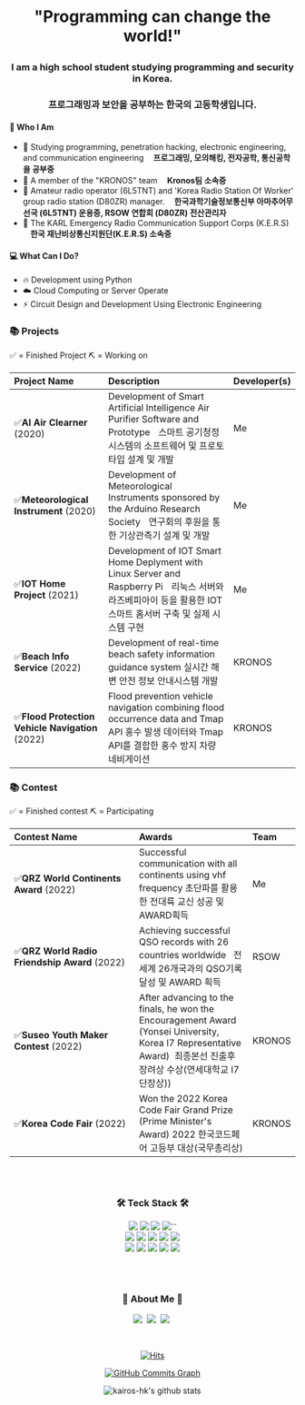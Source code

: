 <h1 align='center'> "Programming can change the world!" </p>

<h3 align='center'> I am a high school student studying programming and security in Korea. </p>
<h3 align='center'> 프로그래밍과 보안을 공부하는 한국의 고등학생입니다. </p>

#### 🧑 Who I Am

- 📖 Studying programming, penetration hacking, electronic engineering, and communication engineering
  **ㅤ프로그래밍, 모의해킹, 전자공학, 통신공학을 공부중**
- 👕 A member of the "KRONOS" team
  **ㅤKronos팀 소속중**
- 📡 Amateur radio operator (6L5TNT) and 'Korea Radio Station Of Worker' group radio station (D80ZR) manager.
  **ㅤ한국과학기술정보통신부 아마추어무선국 (6L5TNT) 운용중, RSOW 연합회 (D80ZR) 전산관리자**
- 💼 The KARL Emergency Radio Communication Support Corps (K.E.R.S)
  **ㅤ한국 재난비상통신지원단(K.E.R.S) 소속중**

#### 💻 What Can I Do?

- 🔥 Development using Python
- ☁️ Cloud Computing or Server Operate
- ⚡️ Circuit Design and Development Using Electronic Engineering

### 📚 Projects

✅ = Finished Project
⛏️ = Working on

| Project Name                              | Description                                                                                                                                                   | Developer(s)         |
| :------------------------------------------- | :------------------------------------------------------------------------------------------------------------------------------------------------------------ | :------------------- |
| ✅**AI Air Clearner** (2020)           | Development of Smart Artificial Intelligence Air Purifier Software and Prototypeㅤ스마트 공기청정 시스템의 소프트웨어 및 프로토타입 설계 및 개발              | Me                   |
| ✅**Meteorological Instrument** (2020) | Development of Meteorological Instruments sponsored by the Arduino Research Societyㅤ연구회의 후원을 통한 기상관측기 설계 및 개발                             | Me                   |
| ✅**IOT Home Project** (2021)          | Development of IOT Smart Home Deplyment with Linux Server and Raspberry Piㅤ리눅스 서버와 라즈베피아이 등을 활용한 IOT스마트 홈서버 구축 및 실제 시스템 구현 | Me                   |
| ✅**Beach Info Service** (2022)         | Development of real-time beach safety information guidance system  실시간 해변 안전 정보 안내시스템 개발                                             | KRONOS               |
| ✅**Flood Protection Vehicle Navigation** (2022)         | Flood prevention vehicle navigation combining flood occurrence data and Tmap API  홍수 발생 데이터와 Tmap API를 결합한 홍수 방지 차량 네비게이션                            | KRONOS               |




### 📚 Contest

✅ = Finished contest
⛏️ = Participating

| Contest Name                                          | Awards                                                                                                                                                               | Team   |
| :---------------------------------------------------- | :------------------------------------------------------------------------------------------------------------------------------------------------------------------- | :----- |
| ✅**QRZ World Continents Award** (2022)        | Successful communication with all continents using vhf frequency   초단파를 활용한 전대륙 교신 성공 및 AWARD흭득                                                   | Me   |
| ✅**QRZ World Radio Friendship Award** (2022) | Achieving successful QSO records with 26 countries worldwide   전 세계 26개국과의 QSO기록 달성 및 AWARD 흭득                                                       | RSOW     |
| ✅**Suseo Youth Maker Contest** (2022)         | After advancing to the finals, he won the Encouragement Award (Yonsei University, Korea I7 Representative Award)  최종본선 진출후 장려상 수상(연세대학교 I7단장상)) | KRONOS |
| ✅**Korea Code Fair** (2022)                | Won the 2022 Korea Code Fair Grand Prize (Prime Minister's Award)   2022 한국코드페어 고등부 대상(국무총리상)     | KRONOS |



<div align="center">

<h3 align="center">ㅤ</h3>
<h3 align="center">🛠 Teck Stack 🛠</h3>
<p align="center">

  <img src="https://img.shields.io/badge/Python-white?style=flat&logo=Python&logoColor=#3776AB"/></a>
  <img src="https://img.shields.io/badge/pandas-150458?style=flat&logo=pandas&logoColor=white"/></a>
  <img src="https://img.shields.io/badge/C-A8B9CC?style=flat&logo=C&logoColor=#0FAAFF"/></a>
  <img src="https://img.shields.io/badge/C++-00599C?style=flat&logo=C++&logoColor=white"/></a>``</a>
  <br>
  <img src="https://img.shields.io/badge/Kali Linux-557C94?style=flat&logo=Kali Linux&logoColor=white"/></a>
  <img src="https://img.shields.io/badge/HTML5-E34F26?style=flat&logo=HTML5&logoColor=white"/></a>
  <img src="https://img.shields.io/badge/CSS3-1572B6?style=flat&logo=CSS3&logoColor=white"/></a>
  <img src="https://img.shields.io/badge/JavaScript-F7DF1E?style=flat&logo=JavaScript&logoColor=white"/></a>
  <img src="https://img.shields.io/badge/Server Fault-E7282D?style=flat&logo=Server Fault&logoColor=white"/></a>
  <br>
  <img src="https://img.shields.io/badge/Discord-5865F2?style=flat&logo=Discord&logoColor=white"/></a>
  <img src="https://img.shields.io/badge/Telegram-26A5E4?style=flat&logo=Telegram&logoColor=white"/></a>
  <img src="https://img.shields.io/badge/Amazon EC2-FF9900?style=flat&logo=Amazon EC2&logoColor=white"/></a>
  <img src="https://img.shields.io/badge/GitHub-gray?style=flat&logo=GitHub&logoColor=black"/></a>
  <img src="https://img.shields.io/badge/Git-blue?style=flat&logo=Git&logoColor=F05032"/></a>

</p>

<h3 align="center">ㅤ</h3>
<h3 align="center"> 🎳 About Me 🎳 </h3>
<p align="center">
  <a href="https://kalilinux.tistory.com"><img src="https://img.shields.io/badge/Blogger-FF5722?style=flat&logo=Blog&logoColor=white&link=https://kalilinux.tistory.com"/></a>&nbsp
  <a href="https://www.instagram.com/dong0_0912/"><img src="https://img.shields.io/badge/Instagram-E4405F?style=flat&logo=Instagram&logoColor=white&link=https://www.instagram.com/dong0_0912/"/></a>&nbsp
  <a href="https://portfolio.kairos-hk.xyz"><img src="https://img.shields.io/badge/GitHub Pages-222222?style=flat&logo=Portfolio&logoColor=white&link=https://portfolio.kairos-hk.xyz"/></a>&nbsp
</p>

<br>

[![Hits](https://hits.seeyoufarm.com/api/count/incr/badge.svg?url=https%3A%2F%2Fgithub.com%2Fkairos-hk&count_bg=%2379C83D&title_bg=%23555555&icon=googlecardboard.svg&icon_color=%23E7E7E7&title=hits&edge_flat=false)](https://hits.seeyoufarm.com)

<a href="http://www.github.com/kairos-hk"><img src="https://activity-graph.herokuapp.com/graph?username=kairos-hk&bg_color=1c1917&color=ffffff&line=0891b2&point=ffffff&area_color=1c1917&area=true&hide_border=true&custom_title=GitHub%20Commits%20Graph" alt="GitHub Commits Graph" /></a>

![kairos-hk's github stats](https://github-readme-stats.vercel.app/api?username=kairos-hk&show_icons=true&theme=radical)
</div>
